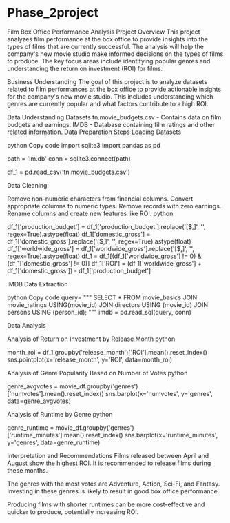# Phase_2project 
Film Box Office Performance Analysis
Project Overview
This project analyzes film performance at the box office to provide insights into the types of films that are currently successful. The analysis will help the company's new movie studio make informed decisions on the types of films to produce. The key focus areas include identifying popular genres and understanding the return on investment (ROI) for films.


Business Understanding
The goal of this project is to analyze datasets related to film performances at the box office to provide actionable insights for the company's new movie studio. This includes understanding which genres are currently popular and what factors contribute to a high ROI.

Data Understanding
Datasets
tn.movie_budgets.csv - Contains data on film budgets and earnings.
IMDB - Database containing film ratings and other related information.
Data Preparation
Steps
Loading Datasets

python
Copy code
import sqlite3
import pandas as pd

path = 'im.db'
conn = sqlite3.connect(path)

df_1 = pd.read_csv('tn.movie_budgets.csv')

Data Cleaning

Remove non-numeric characters from financial columns.
Convert appropriate columns to numeric types.
Remove records with zero earnings.
Rename columns and create new features like ROI.
python

df_1['production_budget'] = df_1['production_budget'].replace('[\$,]', '', regex=True).astype(float)
df_1['domestic_gross'] = df_1['domestic_gross'].replace('[\$,]', '', regex=True).astype(float)
df_1['worldwide_gross'] = df_1['worldwide_gross'].replace('[\$,]', '', regex=True).astype(float)
df_1 = df_1[(df_1['worldwide_gross'] != 0) & (df_1['domestic_gross'] != 0)]
df_1['ROI'] = (df_1['worldwide_gross'] + df_1['domestic_gross']) - df_1['production_budget']

IMDB Data Extraction

python
Copy code
query= """
SELECT *
FROM movie_basics
JOIN movie_ratings USING(movie_id)
JOIN directors USING (movie_id)
JOIN persons USING (person_id);
"""
imdb = pd.read_sql(query, conn)

Data Analysis


Analysis of Return on Investment by Release Month
python

month_roi = df_1.groupby('release_month')['ROI'].mean().reset_index()
sns.pointplot(x='release_month', y='ROI', data=month_roi)


Analysis of Genre Popularity Based on Number of Votes
python

genre_avgvotes = movie_df.groupby('genres')['numvotes'].mean().reset_index()
sns.barplot(x='numvotes', y='genres', data=genre_avgvotes)


Analysis of Runtime by Genre
python

genre_runtime = movie_df.groupby('genres')['runtime_minutes'].mean().reset_index()
sns.barplot(x='runtime_minutes', y='genres', data=genre_runtime)

Interpretation and Recommendations
Films released between April and August show the highest ROI. It is recommended to release films during these months.

The genres with the most votes are Adventure, Action, Sci-Fi, and Fantasy. Investing in these genres is likely to result in good box office performance.

Producing films with shorter runtimes can be more cost-effective and quicker to produce, potentially increasing ROI.



